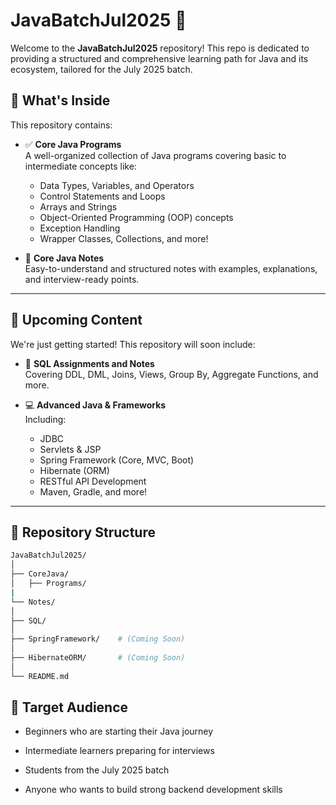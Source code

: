 # JavaBatchJul2025 🚀

Welcome to the **JavaBatchJul2025** repository! This repo is dedicated to providing a structured and comprehensive learning path for Java and its ecosystem, tailored for the July 2025 batch.

## 📘 What's Inside

This repository contains:

- ✅ **Core Java Programs**  
  A well-organized collection of Java programs covering basic to intermediate concepts like:
  - Data Types, Variables, and Operators
  - Control Statements and Loops
  - Arrays and Strings
  - Object-Oriented Programming (OOP) concepts
  - Exception Handling
  - Wrapper Classes, Collections, and more!

- 📝 **Core Java Notes**  
  Easy-to-understand and structured notes with examples, explanations, and interview-ready points.

---

## 🔮 Upcoming Content

We're just getting started! This repository will soon include:

- 📂 **SQL Assignments and Notes**  
  Covering DDL, DML, Joins, Views, Group By, Aggregate Functions, and more.

- 💻 **Advanced Java & Frameworks**  
  Including:
  - JDBC
  - Servlets & JSP
  - Spring Framework (Core, MVC, Boot)
  - Hibernate (ORM)
  - RESTful API Development
  - Maven, Gradle, and more!

---

## 📁 Repository Structure

```bash
JavaBatchJul2025/
│
├── CoreJava/
│   ├── Programs/
|
└── Notes/
│
├── SQL/       
│
├── SpringFramework/    # (Coming Soon)
│
├── HibernateORM/       # (Coming Soon)
│
└── README.md

```

## 🎯 Target Audience
- Beginners who are starting their Java journey

- Intermediate learners preparing for interviews

- Students from the July 2025 batch

- Anyone who wants to build strong backend development skills


